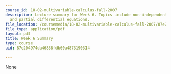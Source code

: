 ```yaml
---
course_id: 18-02-multivariable-calculus-fall-2007
description: Lecture summary for Week 6. Topics include non-independent variables
  and partial differential equations.
file_location: /coursemedia/18-02-multivariable-calculus-fall-2007/87e204974da46838fdb60a4873190314_lec_week6.pdf
file_type: application/pdf
layout: pdf
title: Week 6 Summary
type: course
uid: 87e204974da46838fdb60a4873190314

---
```

None